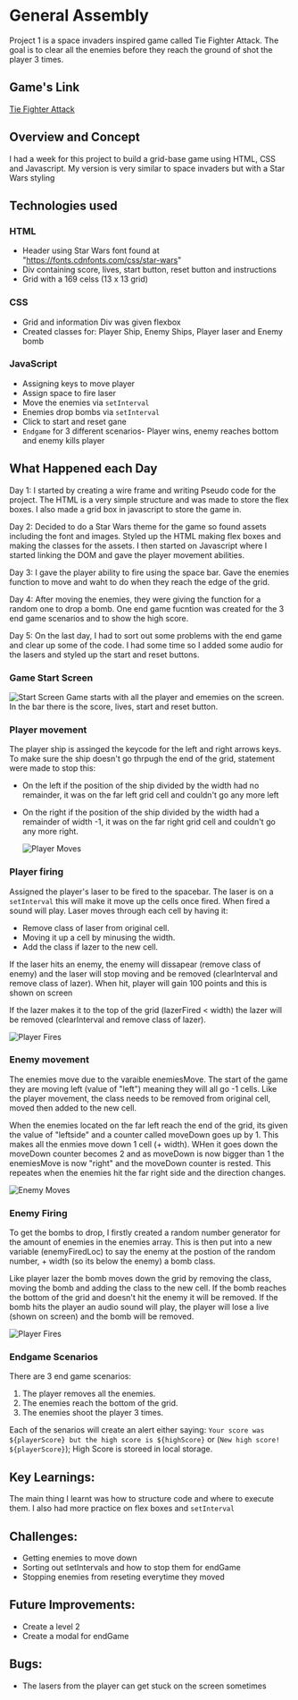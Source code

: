 # General Assembly

Project 1 is a space invaders inspired game called Tie Fighter Attack.
The goal is to clear all the enemies before they reach the ground of shot the player 3 times.

## Game's Link

[Tie Fighter Attack](https://hoenigma.github.io/SEB-Project-1/)

## Overview and Concept

I had a week for this project to build a grid-base game using HTML, CSS and Javascript.
My version is very similar to space invaders but with a Star Wars styling

## Technologies used

### HTML

- Header using Star Wars font found at "https://fonts.cdnfonts.com/css/star-wars"
- Div containing score, lives, start button, reset button and instructions
- Grid with a 169 celss (13 x 13 grid)

### CSS

- Grid and information Div was given flexbox
- Created classes for: Player Ship, Enemy Ships, Player laser and Enemy bomb

### JavaScript

- Assigning keys to move player
- Assign space to fire laser
- Move the enemies via `setInterval`
- Enemies drop bombs via `setInterval`
- Click to start and reset gane
- `Endgame` for 3 different scenarios- Player wins, enemy reaches bottom and enemy kills player

## What Happened each Day

Day 1:
I started by creating a wire frame and writing Pseudo code for the project.
The HTML is a very simple structure and was made to store the flex boxes.
I also made a grid box in javascript to store the game in.

Day 2:
Decided to do a Star Wars theme for the game so found assets including the font and images.
Styled up the HTML making flex boxes and making the classes for the assets.
I then started on Javascript where I started linking the DOM and gave the player movement abilities.

Day 3:
I gave the player ability to fire using the space bar.
Gave the enemies function to move and waht to do when they reach the edge of the grid.

Day 4:
After moving the enemies, they were giving the function for a random one to drop a bomb.
One end game fucntion was created for the 3 end game scenarios and to show the high score.

Day 5:
On the last day, I had to sort out some problems with the end game and clear up some of the code.
I had some time so I added some audio for the lasers and styled up the start and reset buttons.

### Game Start Screen

![Start Screen](images//GameStartScreen.png)
Game starts with all the player and ememies on the screen.
In the bar there is the score, lives, start and reset button.

### Player movement

The player ship is assinged the keycode for the left and right arrows keys.
To make sure the ship doesn't go thrpugh the end of the grid, statement were made to stop this:

- On the left if the position of the ship divided by the width had no remainder, it was on the far left grid cell and couldn't go any more left
- On the right if the position of the ship divided by the width had a remainder of width -1, it was on the far right grid cell and couldn't go any more right.

  ![Player Moves](images/PlayerMove.png)

### Player firing

Assigned the player's laser to be fired to the spacebar.
The laser is on a `setInterval` this will make it move up the cells once fired. When fired a sound will play.
Laser moves through each cell by having it:

- Remove class of laser from original cell.
- Moving it up a cell by minusing the width.
- Add the class if lazer to the new cell.

If the laser hits an enemy, the enemy will dissapear (remove class of enemy) and the laser will stop moving and be removed (clearInterval and remove class of lazer). When hit, player will gain 100 points and this is shown on screen

If the lazer makes it to the top of the grid (lazerFired < width) the lazer will be removed (clearInterval and remove class of lazer).

![Player Fires](images/PlayerLaserFired.png)

### Enemy movement

The enemies move due to the varaible enemiesMove.
The start of the game they are moving left (value of "left") meaning they will all go -1 cells. Like the player movement, the class needs to be removed from original cell, moved then added to the new cell.

When the enemies located on the far left reach the end of the grid, its given the value of "leftside" and a counter called moveDown goes up by 1. This makes all the enmies move down 1 cell (+ width). WHen it goes down the moveDown counter becomes 2 and as moveDown is now bigger than 1 the enemiesMove is now "right" and the moveDown counter is rested. This repeates when the enemies hit the far right side and the direction changes.

![Enemy Moves](images/MoveEnemies.png)

### Enemy Firing

To get the bombs to drop, I firstly created a random number generator for the amount of enemies in the enemies array.
This is then put into a new variable (enemyFiredLoc) to say the enemy at the postion of the random number, + width (so its below the enemy) a bomb class.

Like player lazer the bomb moves down the grid by removing the class, moving the bomb and adding the class to the new cell. If the bomb reaches the bottom of the grid and doesn't hit the enemy it will be removed. If the bomb hits the player an audio sound will play, the player will lose a live (shown on screen) and the bomb will be removed.

![Player Fires](images/EnemyBombFired.png)

### Endgame Scenarios

There are 3 end game scenarios:

1. The player removes all the enemies.
2. The enemies reach the bottom of the grid.
3. The enemies shoot the player 3 times.

Each of the senarios will create an alert either saying:
`Your score was ${playerScore} but the high score is ${highScore}` or (`New high score! ${playerScore}`);
High Score is storeed in local storage.

## Key Learnings:

The main thing I learnt was how to structure code and where to execute them.
I also had more practice on flex boxes and `setInterval`

## Challenges:

- Getting enemies to move down
- Sorting out setIntervals and how to stop them for endGame
- Stopping enemies from reseting everytime they moved

## Future Improvements:

- Create a level 2
- Create a modal for endGame

## Bugs:

- The lasers from the player can get stuck on the screen sometimes

